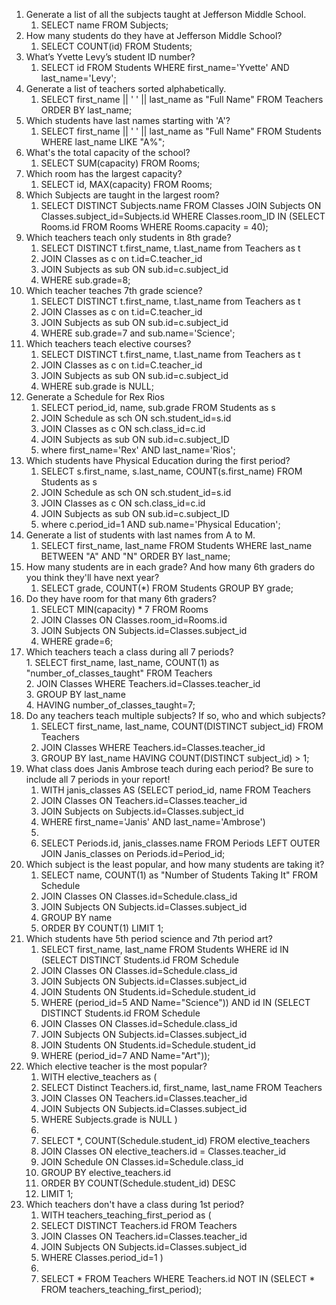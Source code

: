 1. Generate a list of all the subjects taught at Jefferson Middle School.   
   1. SELECT name FROM Subjects;  
2. How many students do they have at Jefferson Middle School?  
   1. SELECT COUNT(id) FROM Students;  
3. What’s Yvette Levy’s student ID number?  
   1. SELECT id FROM Students WHERE first\_name='Yvette' AND last\_name='Levy';  
4. Generate a list of teachers sorted alphabetically.  
   1. SELECT first\_name || ' ' || last\_name as "Full Name" FROM Teachers ORDER BY last\_name;  
5. Which students have last names starting with 'A'?  
   1. SELECT first\_name || ' ' || last\_name as "Full Name" FROM Students WHERE last\_name LIKE "A%";  
6. What's the total capacity of the school?  
   1. SELECT SUM(capacity) FROM Rooms;  
7. Which room has the largest capacity?  
   1. SELECT id, MAX(capacity) FROM Rooms;  
8. Which Subjects are taught in the largest room?  
   1. SELECT DISTINCT Subjects.name FROM Classes JOIN Subjects ON Classes.subject\_id=Subjects.id WHERE Classes.room\_ID IN (SELECT Rooms.id FROM Rooms WHERE Rooms.capacity \= 40);  
9. Which teachers teach only students in 8th grade?  
   1. SELECT DISTINCT t.first\_name, t.last\_name from Teachers as t   
   2. JOIN Classes as c on t.id=C.teacher\_id  
   3. JOIN Subjects as sub ON sub.id=c.subject\_id  
   4. WHERE sub.grade=8;  
10. Which teacher teaches 7th grade science?  
    1. SELECT DISTINCT t.first\_name, t.last\_name from Teachers as t   
    2. JOIN Classes as c on t.id=C.teacher\_id  
    3. JOIN Subjects as sub ON sub.id=c.subject\_id  
    4. WHERE sub.grade=7 and sub.name='Science';  
11. Which teachers teach elective courses?  
    1. SELECT DISTINCT t.first\_name, t.last\_name from Teachers as t   
    2. JOIN Classes as c on t.id=C.teacher\_id  
    3. JOIN Subjects as sub ON sub.id=c.subject\_id  
    4. WHERE sub.grade is NULL;  
12. Generate a Schedule for Rex Rios  
    1. SELECT period\_id, name, sub.grade  FROM Students as s  
    2. JOIN Schedule as sch ON sch.student\_id=s.id  
    3. JOIN Classes as c ON sch.class\_id=c.id  
    4. JOIN Subjects as sub ON sub.id=c.subject\_ID  
    5. where first\_name='Rex' AND last\_name='Rios';  
13. Which students have Physical Education during the first period?  
    1. SELECT s.first\_name, s.last\_name, COUNT(s.first\_name) FROM Students as s  
    2. JOIN Schedule as sch ON sch.student\_id=s.id  
    3. JOIN Classes as c ON sch.class\_id=c.id  
    4. JOIN Subjects as sub ON sub.id=c.subject\_ID  
    5. where c.period\_id=1 AND sub.name='Physical Education';  
14. Generate a list of students with last names from A to M.  
    1. SELECT first\_name, last\_name FROM Students WHERE last\_name BETWEEN "A" AND "N" ORDER BY last\_name;  
15. How many students are in each grade? And how many 6th graders do you think they'll have next year?  
    1. SELECT grade, COUNT(\*) FROM Students GROUP BY grade;  
16. Do they have room for that many 6th graders?  
    1. SELECT MIN(capacity) \* 7 FROM Rooms   
    2. JOIN Classes ON Classes.room\_id=Rooms.id  
    3. JOIN Subjects ON Subjects.id=Classes.subject\_id  
    4. WHERE grade=6;  
17.  Which teachers teach a class during all 7 periods?  
    1. SELECT first\_name, last\_name, COUNT(1) as "number\_of\_classes\_taught" FROM Teachers  
    2. JOIN Classes WHERE Teachers.id=Classes.teacher\_id  
    3. GROUP BY last\_name  
    4. HAVING number\_of\_classes\_taught=7;  
18. Do any teachers teach multiple subjects? If so, who and which subjects?  
    1. SELECT first\_name, last\_name, COUNT(DISTINCT subject\_id) FROM Teachers  
    2. JOIN Classes WHERE Teachers.id=Classes.teacher\_id  
    3. GROUP BY last\_name HAVING COUNT(DISTINCT subject\_id) \> 1;  
19. What class does Janis Ambrose teach during each period? Be sure to include all 7 periods in your report\!  
    1. WITH janis\_classes AS (SELECT period\_id, name FROM Teachers  
    2. JOIN Classes ON Teachers.id=Classes.teacher\_id  
    3. JOIN Subjects on Subjects.id=Classes.subject\_id  
    4. WHERE first\_name='Janis' AND last\_name='Ambrose')  
    5.   
    6. SELECT Periods.id, janis\_classes.name FROM Periods LEFT OUTER JOIN Janis\_classes on Periods.id=Period\_id;  
20. Which subject is the least popular, and how many students are taking it?  
    1. SELECT name, COUNT(1) as "Number of Students Taking It" FROM Schedule   
    2. JOIN Classes ON Classes.id=Schedule.class\_id  
    3. JOIN Subjects ON Subjects.id=Classes.subject\_id  
    4. GROUP BY name  
    5. ORDER BY COUNT(1) LIMIT 1;  
21. Which students have 5th period science and 7th period art?  
    1. SELECT first\_name, last\_name FROM Students WHERE id IN (SELECT DISTINCT Students.id FROM Schedule   
    2.   JOIN Classes ON Classes.id=Schedule.class\_id  
    3.   JOIN Subjects ON Subjects.id=Classes.subject\_id  
    4.   JOIN Students ON Students.id=Schedule.student\_id  
    5.   WHERE (period\_id=5 AND Name="Science")) AND id IN (SELECT DISTINCT Students.id FROM Schedule   
    6.   JOIN Classes ON Classes.id=Schedule.class\_id  
    7.   JOIN Subjects ON Subjects.id=Classes.subject\_id  
    8.   JOIN Students ON Students.id=Schedule.student\_id  
    9.   WHERE (period\_id=7 AND Name="Art"));  
22. Which elective teacher is the most popular?  
    1. WITH elective\_teachers as (  
    2.   SELECT Distinct Teachers.id, first\_name, last\_name FROM Teachers   
    3.   JOIN Classes ON Teachers.id=Classes.teacher\_id  
    4.   JOIN Subjects ON Subjects.id=Classes.subject\_id  
    5.   WHERE Subjects.grade is NULL )  
    6.     
    7. SELECT \*, COUNT(Schedule.student\_id) FROM elective\_teachers  
    8. JOIN Classes ON elective\_teachers.id \= Classes.teacher\_id  
    9. JOIN Schedule ON Classes.id=Schedule.class\_id  
    10. GROUP BY elective\_teachers.id  
    11. ORDER BY COUNT(Schedule.student\_id) DESC  
    12. LIMIT 1;  
23. Which teachers don't have a class during 1st period?  
    1. WITH teachers\_teaching\_first\_period as (  
    2.   SELECT DISTINCT Teachers.id FROM Teachers   
    3.   JOIN Classes ON Teachers.id=Classes.teacher\_id  
    4.   JOIN Subjects ON Subjects.id=Classes.subject\_id  
    5.   WHERE Classes.period\_id=1 )  
    6.     
    7. SELECT \* FROM Teachers WHERE Teachers.id NOT IN (SELECT \* FROM teachers\_teaching\_first\_period);